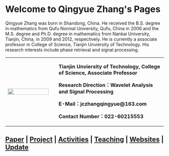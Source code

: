 # Welcome to Qingyue Zhang's Pages

Qingyue Zhang was born in Shandong, China. He received the B.S. degree
in mathematics from Qufu Normal University, Qufu, China in 2006
and the M.S. degree and Ph.D. degree in mathematics from Nankai University, Tianjin, China,
in 2009 and 2012, respectively. He is currently a associate professor in College of Science, Tianjin Unviersity of Technology. 
His research interests include phase retrieval and signal processing.

<table border="0">
  <tr>
    <td width="30%">
      <img src="qingyue-zhang.github.io/20201011203207.jpg" width="100%">      
    </td>
     <td width="1%">     
    </td>
    <td width="69%">
      <p><b>Tianjin Unviersity of Technology, College of Science, Associate Professor</b></p>
      <p><b>Research Direction：Wavelet Analysis and Signal Processing</b></p>
      <p><b>E-Mail：jczhangqingyue@163.com</b></p>
      <p><b>Contact Number：022-60215553</b></p>
    </td>
  </tr>
</table>

## <a href="/paper.html">Paper</a>  |  <a href="/project.html">Project</a>  |  <a href="/activities.html">Activities</a> | <a href="/teach.html">Teaching</a>  |  <a href="/link.html">Websites</a>  |  <a href="https://github.com/qingyue-zhang/qingyue-zhang.github.io/">Update</a>  
